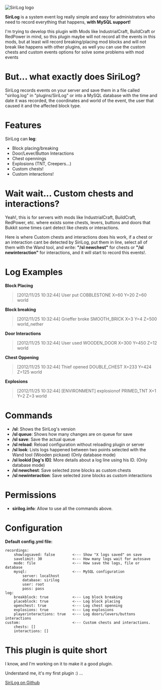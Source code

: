 ![SiriLog logo](http://dev.bukkit.org/media/images/48/911/SiriLog.png)

__SiriLog__ is a system event log really simple and easy for administrators who need to record everything that happens, __with MySQL support!__

I'm trying to develop this plugin with Mods like IndustrialCraft, BuildCraft or RedPower in mind, so this plugin maybe will not record all the events in this mods, but at least will record breaking/placing mod blocks and will not break like happens with other plugins, as well you can use the custom chests and custom events options for solve some problems with mod events

But... what exactly does SiriLog?
=================================
SiriLog records events on your server and save them in a file called "sirilog.log" in "plugins/SiriLog" or into a MySQL database with the time and date it was recorded, the coordinates and world of the event, the user that caused it and the affected block type.

Features
========
SiriLog can __log__:

- Block placing/breaking
- Door/Lever/Button Interactions
- Chest opennings
- Explosions (TNT, Creepers...)
- Custom chests!
- Custom interactions!

Wait wait... Custom chests and interactions?
============================================
Yeah!, this is for servers with mods like IndustrialCraft, BuildCraft, RedPower, etc. where exists some chests, levers, buttons and doors that Bukkit some times cant detect like chests or interactions.

Here is where Custom chests and interactions does his work, if a chest or an interaction cant be detected by SiriLog, put them in line, select all of them with the Wand tool, and write: __"/sl newchest"__ for chests or __"/sl newinteraction"__ for interactions, and it will start to record this events!.

Log Examples
============

__Block Placing__
> [2012/11/25 10:32:44] User put COBBLESTONE X=60 Y=20 Z=60 world

__Block breaking__
> [2012/11/25 10:32:44] Grieffer broke SMOOTH_BRICK X=3 Y=4 Z=500 world_nether

__Door Interactions__
> [2012/11/25 10:32:44] User used WOODEN_DOOR X=300 Y=450 Z=12 world

__Chest Oppening__
> [2012/11/25 10:32:44] Thief opened DOUBLE_CHEST X=233 Y=424 Z=125 world

__Explosions__
> [2012/11/25 10:32:44] \[ENVIRONMENT\] explosionof PRIMED_TNT X=1 Y=2 Z=3 world

Commands
========
- __/sl__: Shows the SiriLog's version
- __/sl queue__: Shows how many changes are on queue for save
- __/sl save__: Save the actual queue
- __/sl reload__: Reload configuration without reloading plugin or server
- __/sl look__: Lists logs happened between two points selected with the Wand tool (Wooden pickaxe) (Only database mode)
- __/sl lookid [log's ID]__: More details about a log line using his ID. (Only database mode)
- __/sl newchest__: Save selected zone blocks as custom chests
- __/sl newinteraction__: Save selected zone blocks as custom interactions

Permissions
===========
- __sirilog.info__: Allow to use all the commands above.

Configuration
=============

__Default config.yml file:__

    recordings:
        showlogsaved: false        <--- Show "X logs saved" on save
        savelimit: 30              <--- How many logs wait for autosave
        mode: file                 <--- How save the logs, file or database
        mysql:                     <--- MySQL configuration
            server: localhost
            database: sirilog
            user: root
            pass: pass
    log:
        breakblock: true           <--- Log block breaking
        placeblock: true           <--- Log block placing
        openchest: true            <--- Log chest openning
        explosions: true           <--- Log explosions
        playerinteractions: true   <--- Log doors/levers/buttons interactions
    custom:                        <--- Custom chests and interactions.
        chests: []
        interactions: []

This plugin is quite short
==========================
I know, and I'm working on it to make it a good plugin.

Understand me, it's my first plugin :) ...

[SiriLog on Github](https://github.com/Sirikon/sirilog)
